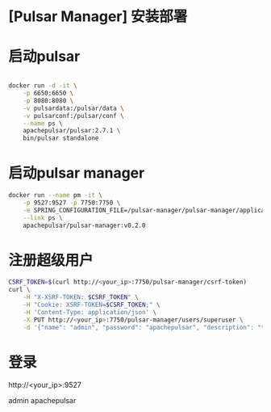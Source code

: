 # [Pulsar Manager] 安装部署

# 启动pulsar

```bash

docker run -d -it \
    -p 6650:6650 \
    -p 8080:8080 \
    -v pulsardata:/pulsar/data \
    -v pulsarconf:/pulsar/conf \
    --name ps \
    apachepulsar/pulsar:2.7.1 \
    bin/pulsar standalone
```

# 启动pulsar manager

```bash
docker run --name pm -it \
    -p 9527:9527 -p 7750:7750 \
    -e SPRING_CONFIGURATION_FILE=/pulsar-manager/pulsar-manager/application.properties \
    --link ps \
    apachepulsar/pulsar-manager:v0.2.0
```

# 注册超级用户

```bash
CSRF_TOKEN=$(curl http://<your_ip>:7750/pulsar-manager/csrf-token)
curl \
    -H "X-XSRF-TOKEN: $CSRF_TOKEN" \
    -H "Cookie: XSRF-TOKEN=$CSRF_TOKEN;" \
    -H 'Content-Type: application/json' \
    -X PUT http://<your_ip>:7750/pulsar-manager/users/superuser \
    -d '{"name": "admin", "password": "apachepulsar", "description": "test", "email": "username@test.org"}'
```

# 登录

http\://\<your\_ip>:9527

admin
apachepulsar
